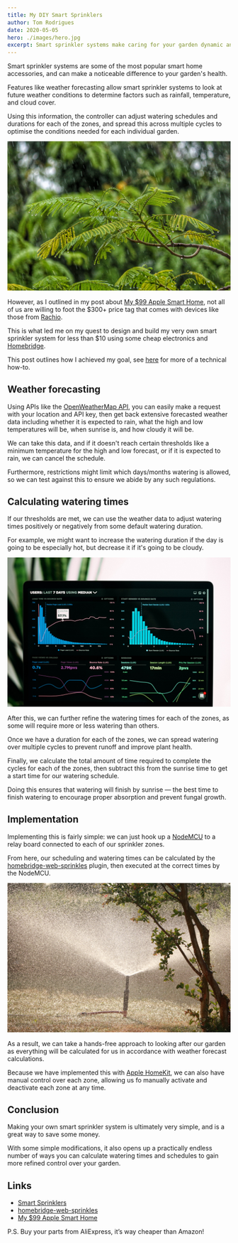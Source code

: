 ```yaml
---
title: My DIY Smart Sprinklers
author: Tom Rodrigues
date: 2020-05-05
hero: ./images/hero.jpg
excerpt: Smart sprinkler systems make caring for your garden dynamic and easy. How easy is it to make our own instead?
---
```


Smart sprinkler systems are some of the most popular smart home accessories, and can make a noticeable difference to your garden's health.

Features like weather forecasting allow smart sprinkler systems to look at future weather conditions to determine factors such as rainfall, temperature, and cloud cover.

Using this information, the controller can adjust watering schedules and durations for each of the zones, and spread this across multiple cycles to optimise the conditions needed for each individual garden.

![image](./images/rain.jpg)

However, as I outlined in my post about [My $99 Apple Smart Home](https://tommrodrigues.github.io/my-dollar99-apple-smart-home), not all of us are willing to foot the $300+ price tag that comes with devices like those from [Rachio](https://www.rachio.com).

This is what led me on my quest to design and build my very own smart sprinkler system for less than $10 using some cheap electronics and [Homebridge](https://github.com/homebridge/homebridge).

This post outlines how I achieved my goal, see [here](https://github.com/Tommrodrigues/homebridge-web-sprinklers/tree/master/examples) for more of a technical how-to.

## Weather forecasting

Using APIs like the [OpenWeatherMap API](https://openweathermap.org/api), you can easily make a request with your location and API key, then get back extensive forecasted weather data including whether it is expected to rain, what the high and low temperatures will be, when sunrise is, and how cloudy it will be.

We can take this data, and if it doesn't reach certain thresholds like a minimum temperature for the high and low forecast, or if it is expected to rain, we can cancel the schedule.

Furthermore, restrictions might limit which days/months watering is allowed, so we can test against this to ensure we abide by any such regulations.

## Calculating watering times

If our thresholds are met, we can use the weather data to adjust watering times positively or negatively from some default watering duration.

For example, we might want to increase the watering duration if the day is going to be especially hot, but decrease it if it's going to be cloudy.

![image](./images/data.jpg)

After this, we can further refine the watering times for each of the zones, as some will require more or less watering than others.

Once we have a duration for each of the zones, we can spread watering over multiple cycles to prevent runoff and improve plant health.

Finally, we calculate the total amount of time required to complete the cycles for each of the zones, then subtract this from the sunrise time to get a start time for our watering schedule.

Doing this ensures that watering will finish by sunrise — the best time to finish watering to encourage proper absorption and prevent fungal growth.

## Implementation

Implementing this is fairly simple: we can just hook up a [NodeMCU](https://www.nodemcu.com/index_en.html) to a relay board connected to each of our sprinkler zones.

From here, our scheduling and watering times can be calculated by the [homebridge-web-sprinkles](https://github.com/Tommrodrigues/homebridge-web-sprinklers) plugin, then executed at the correct times by the NodeMCU.

![image](./images/sprinkler.jpg)

As a result, we can take a hands-free approach to looking after our garden as everything will be calculated for us in accordance with weather forecast calculations.

Because we have implemented this with [Apple HomeKit](https://www.apple.com/ios/home/), we can also have manual control over each zone, allowing us fo manually activate and deactivate each zone at any time.

## Conclusion

Making your own smart sprinkler system is ultimately very simple, and is a great way to save some money.

With some simple modifications, it also opens up a practically endless number of ways you can calculate watering times and schedules to gain more refined control over your garden.

## Links

- [Smart Sprinklers](https://github.com/Tommrodrigues/homebridge-web-sprinklers/tree/master/examples)
- [homebridge-web-sprinkles](https://github.com/Tommrodrigues/homebridge-web-sprinklers)
- [My $99 Apple Smart Home](https://tommrodrigues.github.io/my-dollar99-apple-smart-home)

P.S. Buy your parts from AliExpress, it’s way cheaper than Amazon!
